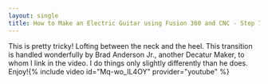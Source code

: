 ```yaml
---
layout: single
title: How to Make an Electric Guitar using Fusion 360 and CNC - Step 7
---
```

This is pretty tricky! Lofting between the neck and the heel. This transition is handled wonderfully by Brad Anderson Jr., another Decatur Maker, to whom I link in the video. I do things only slightly differently than he does. Enjoy!{% include video id="Mq-wo_IL4OY" provider="youtube" %}
